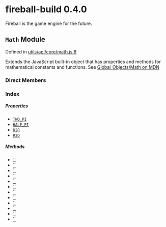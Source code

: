 
# fireball-build 0.4.0

Fireball is the game engine for the future.


## `Math` Module



Defined in [utils/api/core/math.js:8](../files/utils_api_core_math.js.md#l8)



Extends the JavaScript built-in object that has properties and methods for mathematical constants and functions.
See [Global_Objects/Math on MDN](https://developer.mozilla.org/en-US/docs/Web/JavaScript/Reference/Global_Objects/Math)





### Direct Members
### Index

##### Properties

  - [`TWO_PI`](#)
  - [`HALF_PI`](#)
  - [`D2R`](#)
  - [`R2D`](#)



##### Methods

  - [``](#)
  - [``](#)
  - [``](#)
  - [``](#)
  - [``](#)
  - [``](#)
  - [``](#)
  - [``](#)
  - [``](#)
  - [``](#)
  - [``](#)
  - [``](#)






